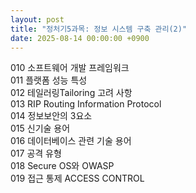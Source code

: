 ```yaml
---
layout: post
title: "정처기5과목: 정보 시스템 구축 관리(2)"  
date: 2025-08-14 00:00:00 +0900
---
```


010 소프트웨어 개발 프레임워크  
011 플랫폼 성능 특성    
012 테일러링Tailoring 고려 사항   
013 RIP Routing Information Protocol  
014 정보보안의 3요소  
015 신기술 용어  
016 데이터베이스 관련 기술 용어  
017 공격 유형  
018 Secure OS와 OWASP  
019 접근 통제 ACCESS CONTROL  

